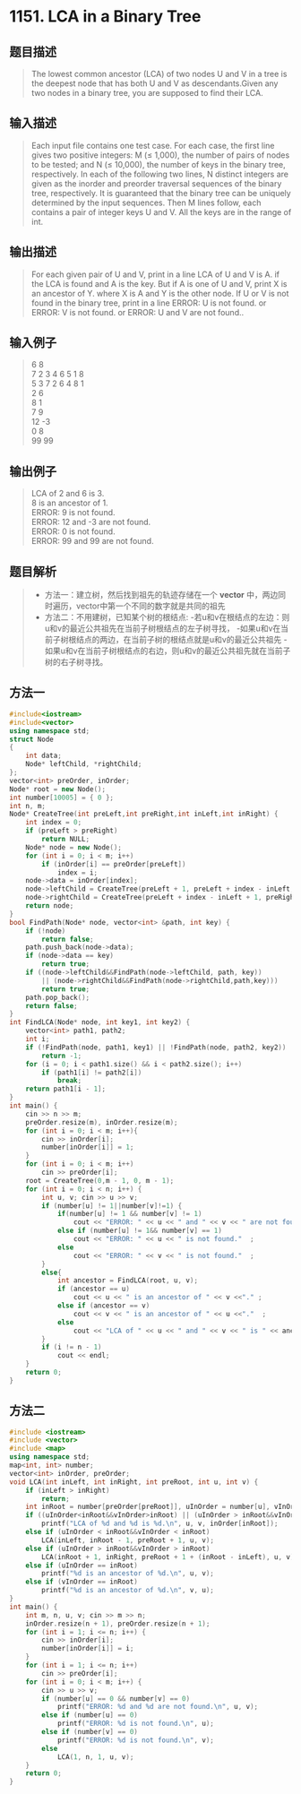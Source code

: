 # 1151. LCA in a Binary Tree

## 题目描述

> The lowest common ancestor (LCA) of two nodes U and V in a tree is the deepest node that has both U and V as descendants.Given any two nodes in a binary tree, you are supposed to find their LCA.

## 输入描述

> Each input file contains one test case. For each case, the first line gives two positive integers: M (≤ 1,000), the number of pairs of nodes to be tested; and N (≤ 10,000), the number of keys in the binary tree, respectively. In each of the following two lines, N distinct integers are given as the inorder and preorder traversal sequences of the binary tree, respectively. It is guaranteed that the binary tree can be uniquely determined by the input sequences. Then M lines follow, each contains a pair of integer keys U and V. All the keys are in the range of int.

## 输出描述

> For each given pair of U and V, print in a line LCA of U and V is A. if the LCA is found and A is the key. But if A is one of U and V, print X is an ancestor of Y. where X is A and Y is the other node. If U or V is not found in the binary tree, print in a line ERROR: U is not found. or ERROR: V is not found. or ERROR: U and V are not found..

## 输入例子

> 6 8<br>
7 2 3 4 6 5 1 8<br>
5 3 7 2 6 4 8 1<br>
2 6<br>
8 1<br>
7 9<br>
12 -3<br>
0 8<br>
99 99<br>

## 输出例子

> LCA of 2 and 6 is 3.<br>
8 is an ancestor of 1.<br>
ERROR: 9 is not found.<br>
ERROR: 12 and -3 are not found.<br>
ERROR: 0 is not found.<br>
ERROR: 99 and 99 are not found.<br>

## 题目解析

>- 方法一：建立树，然后找到祖先的轨迹存储在一个 **vector** 中，两边同时遍历，vector中第一个不同的数字就是共同的祖先
>- 方法二：不用建树，已知某个树的根结点:
>  -若u和v在根结点的左边：则u和v的最近公共祖先在当前子树根结点的左子树寻找，
>  -如果u和v在当前子树根结点的两边，在当前子树的根结点就是u和v的最近公共祖先
>  -如果u和v在当前子树根结点的右边，则u和v的最近公共祖先就在当前子树的右子树寻找。

## 方法一

```C++
#include<iostream>
#include<vector>
using namespace std;
struct Node
{
	int data;
	Node* leftChild, *rightChild;
};
vector<int> preOrder, inOrder;
Node* root = new Node();
int number[10005] = { 0 };
int n, m; 
Node* CreateTree(int preLeft,int preRight,int inLeft,int inRight) {
	int index = 0;
	if (preLeft > preRight)
		return NULL;
	Node* node = new Node();
	for (int i = 0; i < m; i++)
		if (inOrder[i] == preOrder[preLeft])
			index = i;
	node->data = inOrder[index];
	node->leftChild = CreateTree(preLeft + 1, preLeft + index - inLeft, inLeft, index - 1);
	node->rightChild = CreateTree(preLeft + index - inLeft + 1, preRight, index + 1, inRight);
	return node;
}
bool FindPath(Node* node, vector<int> &path, int key) {
	if (!node)
		return false;
	path.push_back(node->data);
	if (node->data == key)
		return true;
	if ((node->leftChild&&FindPath(node->leftChild, path, key))
		|| (node->rightChild&&FindPath(node->rightChild,path,key)))
		return true;
	path.pop_back();
	return false;
}
int FindLCA(Node* node, int key1, int key2) {
	vector<int> path1, path2;
	int i;
	if (!FindPath(node, path1, key1) || !FindPath(node, path2, key2))
		return -1;
	for (i = 0; i < path1.size() && i < path2.size(); i++)
		if (path1[i] != path2[i])
			break;
	return path1[i - 1];
}
int main() {
	cin >> n >> m;
	preOrder.resize(m), inOrder.resize(m);
	for (int i = 0; i < m; i++){
		cin >> inOrder[i];
		number[inOrder[i]] = 1;
	}
	for (int i = 0; i < m; i++)
		cin >> preOrder[i]; 
	root = CreateTree(0,m - 1, 0, m - 1);
	for (int i = 0; i < n; i++) {
		int u, v; cin >> u >> v;
		if (number[u] != 1||number[v]!=1) {
			if(number[u] != 1 && number[v] != 1)
				cout << "ERROR: " << u << " and " << v << " are not found."  ;
			else if (number[u] != 1&& number[v] == 1)
				cout << "ERROR: " << u << " is not found."  ;
			else
				cout << "ERROR: " << v << " is not found."  ;
		}
		else{
			int ancestor = FindLCA(root, u, v);
			if (ancestor == u)
				cout << u << " is an ancestor of " << v <<"." ;
			else if (ancestor == v)
				cout << v << " is an ancestor of " << u <<"."  ;
			else
				cout << "LCA of " << u << " and " << v << " is " << ancestor <<"."  ;
		}
		if (i != n - 1)
			cout << endl;
	}
	return 0;
}
```

## 方法二

```C++
#include <iostream>
#include <vector>
#include <map>
using namespace std;
map<int, int> number;
vector<int> inOrder, preOrder;
void LCA(int inLeft, int inRight, int preRoot, int u, int v) {
	if (inLeft > inRight)
		return;
	int inRoot = number[preOrder[preRoot]], uInOrder = number[u], vInOrder = number[v];
	if ((uInOrder<inRoot&&vInOrder>inRoot) || (uInOrder > inRoot&&vInOrder < inRoot))
		printf("LCA of %d and %d is %d.\n", u, v, inOrder[inRoot]);
	else if (uInOrder < inRoot&&vInOrder < inRoot)
		LCA(inLeft, inRoot - 1, preRoot + 1, u, v);
	else if (uInOrder > inRoot&&vInOrder > inRoot)
		LCA(inRoot + 1, inRight, preRoot + 1 + (inRoot - inLeft), u, v);
	else if (uInOrder == inRoot)
		printf("%d is an ancestor of %d.\n", u, v);
	else if (vInOrder == inRoot)
		printf("%d is an ancestor of %d.\n", v, u);
}
int main() {
	int m, n, u, v; cin >> m >> n;
	inOrder.resize(n + 1), preOrder.resize(n + 1);
	for (int i = 1; i <= n; i++) {
		cin >> inOrder[i];
		number[inOrder[i]] = i;
	}
	for (int i = 1; i <= n; i++)
		cin >> preOrder[i];
	for (int i = 0; i < m; i++) {
		cin >> u >> v;
		if (number[u] == 0 && number[v] == 0)
			printf("ERROR: %d and %d are not found.\n", u, v);
		else if (number[u] == 0)
			printf("ERROR: %d is not found.\n", u);
		else if (number[v] == 0)
			printf("ERROR: %d is not found.\n", v);
		else
			LCA(1, n, 1, u, v);
	}
	return 0;
}
```